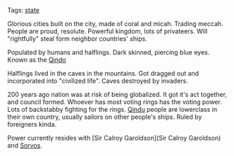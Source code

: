 Tags: [state](States)

Glorious cities built on the city, made of coral and micah. Trading meccah. People are proud, resolute. Powerful kingdom, lots of privateers. Will "rightfully" steal form neighbor countries' ships.

Populated by humans and halflings. Dark skinned, piercing blue eyes. Known as the [Qindo](Qindo)

Halflings lived in the caves in the mountains. Got dragged out and incorporated into "civilized life". Caves destroyed by invaders.

200 years ago nation was at risk of being globalized. It got it's act together, and council formed. Whoever has most voting rings has the voting power. Lots of backstabby fighting for the rings. [Qindu](Qindu) people are lowerclass in their own country, usually sailors on other people's ships. Ruled by foreigners kinda.

Power currently resides with [Sir Calroy Garoldson](Sir Calroy Garoldson) and [Sorvos](Sorvos). 
